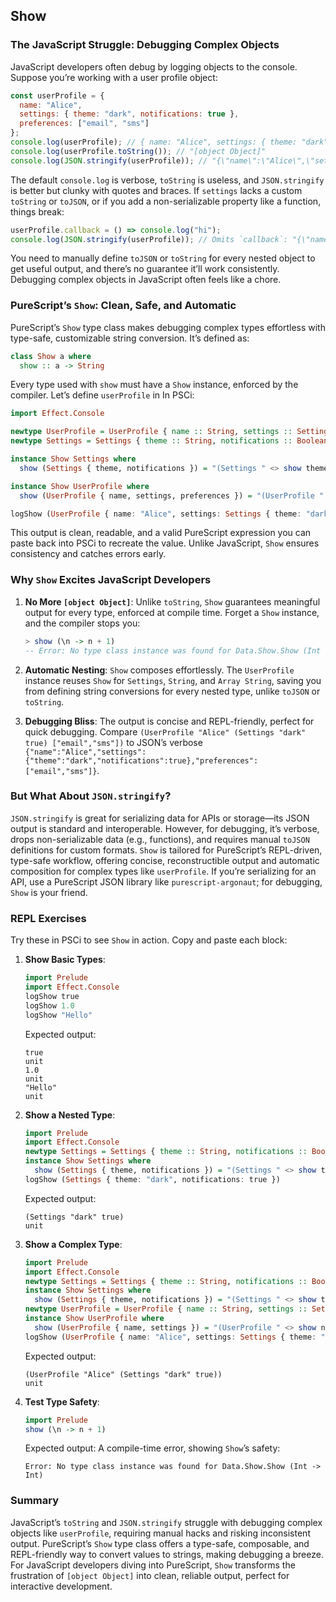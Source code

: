 ## Show 

### The JavaScript Struggle: Debugging Complex Objects

JavaScript developers often debug by logging objects to the console. Suppose you’re working with a user profile object:

```javascript
const userProfile = {
  name: "Alice",
  settings: { theme: "dark", notifications: true },
  preferences: ["email", "sms"]
};
console.log(userProfile); // { name: "Alice", settings: { theme: "dark", notifications: true }, preferences: ["email", "sms"] }
console.log(userProfile.toString()); // "[object Object]"
console.log(JSON.stringify(userProfile)); // "{\"name\":\"Alice\",\"settings\":{\"theme\":\"dark\",\"notifications\":true},\"preferences\":[\"email\",\"sms\"]}"
```

The default `console.log` is verbose, `toString` is useless, and `JSON.stringify` is better but clunky with quotes and braces. If `settings` lacks a custom `toString` or `toJSON`, or if you add a non-serializable property like a function, things break:

```javascript
userProfile.callback = () => console.log("hi");
console.log(JSON.stringify(userProfile)); // Omits `callback`: "{\"name\":\"Alice\",\"settings\":{\"theme\":\"dark\",\"notifications\":true},\"preferences\":[\"email\",\"sms\"]}"
```

You need to manually define `toJSON` or `toString` for every nested object to get useful output, and there’s no guarantee it’ll work consistently. Debugging complex objects in JavaScript often feels like a chore.

### PureScript’s `Show`: Clean, Safe, and Automatic

PureScript’s `Show` type class makes debugging complex types effortless with type-safe, customizable string conversion. It’s defined as:

```purescript
class Show a where
  show :: a -> String
```

Every type used with `show` must have a `Show` instance, enforced by the compiler. Let’s define `userProfile` in In PSCi:

```purescript
import Effect.Console

newtype UserProfile = UserProfile { name :: String, settings :: Settings, preferences :: Array String }
newtype Settings = Settings { theme :: String, notifications :: Boolean }

instance Show Settings where
  show (Settings { theme, notifications }) = "(Settings " <> show theme <> " " <> show notifications <> ")"

instance Show UserProfile where
  show (UserProfile { name, settings, preferences }) = "(UserProfile " <> show name <> " " <> show settings <> " " <> show preferences <> ")"

logShow (UserProfile { name: "Alice", settings: Settings { theme: "dark", notifications: true }, preferences: ["email", "sms"] })
```

This output is clean, readable, and a valid PureScript expression you can paste back into PSCi to recreate the value. Unlike JavaScript, `Show` ensures consistency and catches errors early.

### Why `Show` Excites JavaScript Developers

1. **No More `[object Object]`**: Unlike `toString`, `Show` guarantees meaningful output for every type, enforced at compile time. Forget a `Show` instance, and the compiler stops you:
    
    ```purescript
    > show (\n -> n + 1)
    -- Error: No type class instance was found for Data.Show.Show (Int -> Int)
    ```
    
2. **Automatic Nesting**: `Show` composes effortlessly. The `UserProfile` instance reuses `Show` for `Settings`, `String`, and `Array String`, saving you from defining string conversions for every nested type, unlike `toJSON` or `toString`.
    
3. **Debugging Bliss**: The output is concise and REPL-friendly, perfect for quick debugging. Compare `(UserProfile "Alice" (Settings "dark" true) ["email","sms"])` to JSON’s verbose `{"name":"Alice","settings":{"theme":"dark","notifications":true},"preferences":["email","sms"]}`.
    

### But What About `JSON.stringify`?

`JSON.stringify` is great for serializing data for APIs or storage—its JSON output is standard and interoperable. However, for debugging, it’s verbose, drops non-serializable data (e.g., functions), and requires manual `toJSON` definitions for custom formats. `Show` is tailored for PureScript’s REPL-driven, type-safe workflow, offering concise, reconstructible output and automatic composition for complex types like `userProfile`. If you’re serializing for an API, use a PureScript JSON library like `purescript-argonaut`; for debugging, `Show` is your friend.

### REPL Exercises

Try these in PSCi to see `Show` in action. Copy and paste each block:

1. **Show Basic Types**:
    
    ```purescript
    import Prelude
    import Effect.Console
    logShow true
    logShow 1.0
    logShow "Hello"
    ```
    
    Expected output:
    
    ```
    true
    unit
    1.0
    unit
    "Hello"
    unit
    ```
    
2. **Show a Nested Type**:
    
    ```purescript
    import Prelude
    import Effect.Console
    newtype Settings = Settings { theme :: String, notifications :: Boolean }
    instance Show Settings where
      show (Settings { theme, notifications }) = "(Settings " <> show theme <> " " <> show notifications <> ")"
    logShow (Settings { theme: "dark", notifications: true })
    ```
    
    Expected output:
    
    ```
    (Settings "dark" true)
    unit
    ```
    
3. **Show a Complex Type**:
    
    ```purescript
    import Prelude
    import Effect.Console
    newtype Settings = Settings { theme :: String, notifications :: Boolean }
    instance Show Settings where
      show (Settings { theme, notifications }) = "(Settings " <> show theme <> " " <> show notifications <> ")"
    newtype UserProfile = UserProfile { name :: String, settings :: Settings }
    instance Show UserProfile where
      show (UserProfile { name, settings }) = "(UserProfile " <> show name <> " " <> show settings <> ")"
    logShow (UserProfile { name: "Alice", settings: Settings { theme: "dark", notifications: true } })
    ```
    
    Expected output:
    
    ```
    (UserProfile "Alice" (Settings "dark" true))
    unit
    ```
    
4. **Test Type Safety**:
    
    ```purescript
    import Prelude
    show (\n -> n + 1)
    ```
    
    Expected output: A compile-time error, showing `Show`’s safety:
    
    ```
    Error: No type class instance was found for Data.Show.Show (Int -> Int)
    ```
    

### Summary

JavaScript’s `toString` and `JSON.stringify` struggle with debugging complex objects like `userProfile`, requiring manual hacks and risking inconsistent output. PureScript’s `Show` type class offers a type-safe, composable, and REPL-friendly way to convert values to strings, making debugging a breeze. For JavaScript developers diving into PureScript, `Show` transforms the frustration of `[object Object]` into clean, reliable output, perfect for interactive development.

